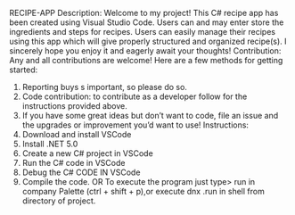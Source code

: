 RECIPE-APP 
Description:
Welcome to my project! This C# recipe app has been created using Visual Studio  Code. Users can and may enter  store the ingredients and steps for recipes. Users can easily manage their recipes using this app which will give properly structured and organized recipe(s). I sincerely hope you enjoy it and eagerly await your thoughts!
Contribution:
Any and all contributions are welcome! Here are a few methods for getting started:
1.	Reporting buys s important, so please do so.
2.	Code contribution: to contribute as a developer follow for the instructions provided above.
3.	If you have some great ideas but don’t want to code, file an issue and the upgrades or improvement  you’d want to use!
Instructions:
1.	Download and install VSCode
2.	Install .NET 5.0
3.	Create a new C# project in VSCode
4.	Run the C# code in VSCode
5.	Debug the C# CODE IN VSCode
6.	Compile the code.
                                                   OR
To execute the program just type> run in company Palette (ctrl + shift + p),or  execute dnx .run in shell from directory of project.
